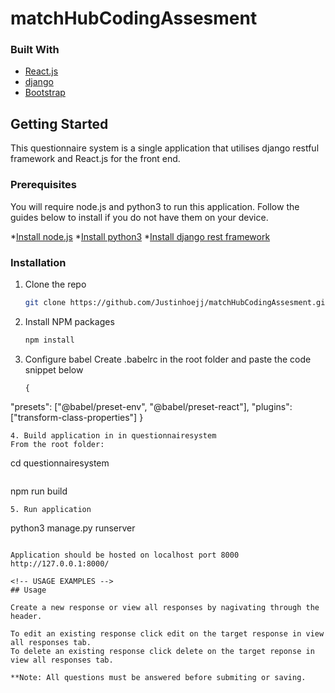 # matchHubCodingAssesment

### Built With
* [React.js](https://reactjs.org/)
* [django](https://www.djangoproject.com/)
* [Bootstrap](https://getbootstrap.com)

<!-- GETTING STARTED -->
## Getting Started
This questionnaire system is a single application that utilises django restful framework and React.js for the front end.

### Prerequisites
You will require node.js and python3 to run this application. Follow the guides below to install if you do not have them on your device.

*[Install node.js](https://www.e2enetworks.com/help/how-to-install-nodejs-npm-on-ubuntu/)
*[Install python3](https://phoenixnap.com/kb/how-to-install-python-3-ubuntu)
*[Install django rest framework](https://www.django-rest-framework.org/)


### Installation

1. Clone the repo
   ```sh
   git clone https://github.com/Justinhoejj/matchHubCodingAssesment.git
   ```
2. Install NPM packages
   ```sh
   npm install
   ```
3. Configure babel
   Create .babelrc in the root folder and paste the code snippet below
   ```
   {
  "presets": ["@babel/preset-env", "@babel/preset-react"],
  "plugins": ["transform-class-properties"]
   }
   ```
4. Build application in in questionnairesystem     
   From the root folder:
   ```
   cd questionnairesystem
   ```
   ```
   npm run build
   ```
5. Run application
   ```
   python3 manage.py runserver
   ```

Application should be hosted on localhost port 8000 http://127.0.0.1:8000/

<!-- USAGE EXAMPLES -->
## Usage

Create a new response or view all responses by nagivating through the header. 

To edit an existing response click edit on the target response in view all responses tab.
To delete an existing response click delete on the target reponse in view all responses tab.

**Note: All questions must be answered before submiting or saving.